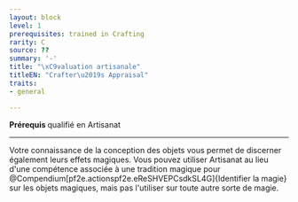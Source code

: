 ```yaml
---
layout: block
level: 1
prerequisites: trained in Crafting
rarity: C
source: ??
summary: '-'
title: "\xC9valuation artisanale"
titleEN: "Crafter\u2019s Appraisal"
traits:
- general

---
```


<p><strong>Prérequis </strong>qualifié en Artisanat</p>
<hr>
<p>Votre connaissance de la conception des objets vous permet de discerner également leurs effets magiques. Vous pouvez utiliser Artisanat au lieu d'une compétence associée à une tradition magique pour @Compendium[pf2e.actionspf2e.eReSHVEPCsdkSL4G]{Identifier la magie} sur les objets magiques, mais pas l'utiliser sur toute autre sorte de magie.</p>